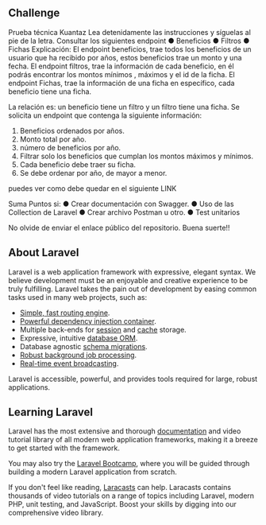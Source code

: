 
## Challenge

Prueba técnica Kuantaz
Lea detenidamente las instrucciones y síguelas al pie de la letra.
Consultar los siguientes endpoint
● Beneficios
● Filtros
● Fichas
Explicación:
El endpoint beneficios, trae todos los beneficios de un usuario que ha recibido
por años, estos beneficios trae un monto y una fecha.
El endpoint filtros, trae la información de cada beneficio, en él podrás
encontrar los montos mínimos , máximos y el id de la ficha.
El endpoint Fichas, trae la información de una ficha en específico, cada
beneficio tiene una ficha.

La relación es: un beneficio tiene un filtro y un filtro tiene una ficha.
Se solicita un endpoint que contenga la siguiente información:
1. Beneficios ordenados por años.
2. Monto total por año.
3. número de beneficios por año.
4. Filtrar solo los beneficios que cumplan los montos máximos y mínimos.
5. Cada beneficio debe traer su ficha.
6. Se debe ordenar por año, de mayor a menor.

puedes ver como debe quedar en el siguiente LINK

Suma Puntos si:
● Crear documentación con Swagger.
● Uso de las Collection de Laravel
● Crear archivo Postman u otro.
● Test unitarios

No olvide de enviar el enlace público del repositorio.
Buena suerte!!

## About Laravel

Laravel is a web application framework with expressive, elegant syntax. We believe development must be an enjoyable and creative experience to be truly fulfilling. Laravel takes the pain out of development by easing common tasks used in many web projects, such as:

- [Simple, fast routing engine](https://laravel.com/docs/routing).
- [Powerful dependency injection container](https://laravel.com/docs/container).
- Multiple back-ends for [session](https://laravel.com/docs/session) and [cache](https://laravel.com/docs/cache) storage.
- Expressive, intuitive [database ORM](https://laravel.com/docs/eloquent).
- Database agnostic [schema migrations](https://laravel.com/docs/migrations).
- [Robust background job processing](https://laravel.com/docs/queues).
- [Real-time event broadcasting](https://laravel.com/docs/broadcasting).

Laravel is accessible, powerful, and provides tools required for large, robust applications.

## Learning Laravel

Laravel has the most extensive and thorough [documentation](https://laravel.com/docs) and video tutorial library of all modern web application frameworks, making it a breeze to get started with the framework.

You may also try the [Laravel Bootcamp](https://bootcamp.laravel.com), where you will be guided through building a modern Laravel application from scratch.

If you don't feel like reading, [Laracasts](https://laracasts.com) can help. Laracasts contains thousands of video tutorials on a range of topics including Laravel, modern PHP, unit testing, and JavaScript. Boost your skills by digging into our comprehensive video library.

